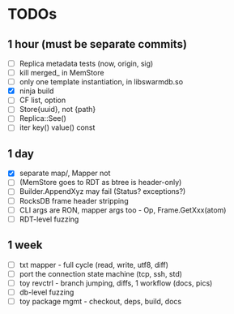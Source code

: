 # TODOs

## 1 hour (must be separate commits)

- [ ] Replica metadata tests (now, origin, sig)
- [ ] kill merged\_ in MemStore
- [ ] only one template instantiation, in libswarmdb.so
- [x] ninja build
- [ ] CF list, option
- [ ] Store{uuid}, not {path}
- [ ] Replica::See()
- [ ] iter key() value() const

## 1 day

- [x] separate map/,  Mapper<Store> not <Frame>
- [ ]  (MemStore goes to RDT as btree is header-only)
- [ ] Builder.AppendXyz may fail (Status? exceptions?)
- [ ] RocksDB frame header stripping
- [ ] CLI args are RON, mapper args too - Op, Frame.GetXxx(atom)
- [ ] RDT-level fuzzing

## 1 week

- [ ] txt mapper - full cycle (read, write, utf8, diff)
- [ ] port the connection state machine (tcp, ssh, std)
- [ ] toy revctrl - branch jumping, diffs, 1 workflow (docs, pics)
- [ ] db-level fuzzing
- [ ] toy package mgmt - checkout, deps, build, docs
